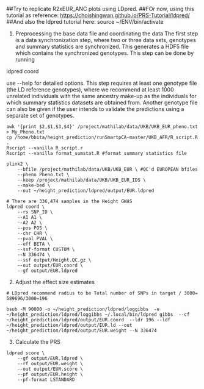 ##Try to replicate R2xEUR_ANC plots using LDpred.
##FOr now, using this tutorial as reference: https://choishingwan.github.io/PRS-Tutorial/ldpred/
##And also the ldpred tutorial here: 
source ~/ENV/bin/activate

1. Preprocessing the base data file and coordinating the data
The first step is a data synchronization step, where two or three data sets, genotypes and summary statistics are synchronized. This generates a HDF5 file which contains the synchronized genotypes. This step can be done by running

ldpred coord

use --help for detailed options. This step requires at least one genotype file (the LD reference genotypes), where we recommend at least 1000 unrelated individuals with the same ancestry make-up as the individuals for which summary statistics datasets are obtained from. Another genotype file can also be given if the user intends to validate the predictions using a separate set of genotypes.

```
awk '{print $2,$1,$3,$4}' /project/mathilab/data/UKB/UKB_EUR_pheno.txt > My_Pheno.txt
cp /home/bbita/height_prediction/runSmartpCA-master/UKB_AFR/R_script.R .
Rscript --vanilla R_script.r
Rscript --vanilla format_sumstat.R #format summary statistics file

plink2 \
    --bfile /project/mathilab/data/UKB/UKB_EUR \ #QC'd EUROPEAN bfiles
    --pheno Pheno.txt \
    --keep /project/mathilab/data/UKB/UKB_EUR_IDS \
    --make-bed \
    --out ~/height_prediction/ldpred/output/EUR.ldpred 
```

```
# There are 336,474 samples in the Height GWAS
ldpred coord \
    --rs SNP_ID \
    --A1 A1 \
    --A2 A2 \
    --pos POS \
    --chr CHR \
    --pval PVAL \
    --eff BETA \
    --ssf-format CUSTOM \
    --N 336474 \
    --ssf output/Height.QC.gz \ 
    --out output/EUR.coord \
    --gf output/EUR.ldpred
```

2. Adjust the effect size estimates

```
# LDpred recommend radius to be Total number of SNPs in target / 3000= 589696/3000=196

bsub -M 90000 -o ~/height_prediction/ldpred/loggibbs  -e ~/height_prediction/ldpred/loggibbs ~/.local/bin/ldpred gibbs  --cf ~/height_prediction/ldpred/output/EUR.coord  --ldr 196 --ldf ~/height_prediction/ldpred/output/EUR.ld --out ~/height_prediction/ldpred/output/EUR.weight --N 336474
```


3. Calculate the PRS
```
ldpred score \
    --gf output/EUR.ldpred \
    --rf output/EUR.weight \
    --out output/EUR.score \
    --pf output/EUR.height \
    --pf-format LSTANDARD 
```



